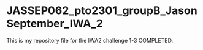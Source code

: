 # JASSEP062_pto2301_groupB_JasonSeptember_IWA_2

This is my repository file for the IWA2 challenge 1-3 COMPLETED.
